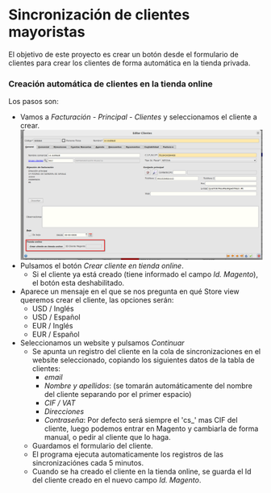 # Sincronización de clientes mayoristas

El objetivo de este proyecto es crear un botón desde el formulario de clientes para crear los clientes de forma automática en la tienda privada.

### Creación automática de clientes en la tienda online
Los pasos son:
* Vamos a *Facturación - Principal - Clientes* y seleccionamos el cliente a crear.
![botón Crear cliente en tienda online](./img/clientes.png)
* Pulsamos el botón *Crear cliente en tienda online*.
    * Si el cliente ya está creado (tiene informado el campo *Id. Magento*), el botón esta deshabilitado.
* Aparece un mensaje en el que se nos pregunta en qué Store view queremos crear el cliente, las opciones serán:
    * USD / Inglés
    * USD / Español
    * EUR / Inglés
    * EUR / Español
* Seleccionamos un website y pulsamos *Continuar*
    * Se apunta un registro del cliente en la cola de sincronizaciones en el website seleccionado, copiando los siguientes datos de la tabla de clientes:
        * *email*
        * *Nombre y apellidos*: (se tomarán automáticamente del nombre del cliente separando por el primer espacio)
        * *CIF / VAT*
        * *Direcciones*
        * *Contraseña*: Por defecto será siempre el 'cs_' mas CIF del cliente, luego podemos entrar en Magento y cambiarla de forma manual, o pedir al cliente que lo haga.
    * Guardamos el formulario del cliente.
    * El programa ejecuta automaticamente los registros de las sincronizaciónes cada 5 minutos.
    * Cuando se ha creado el cliente en la tienda online, se guarda el Id del cliente creado en el nuevo campo *Id. Magento*.



